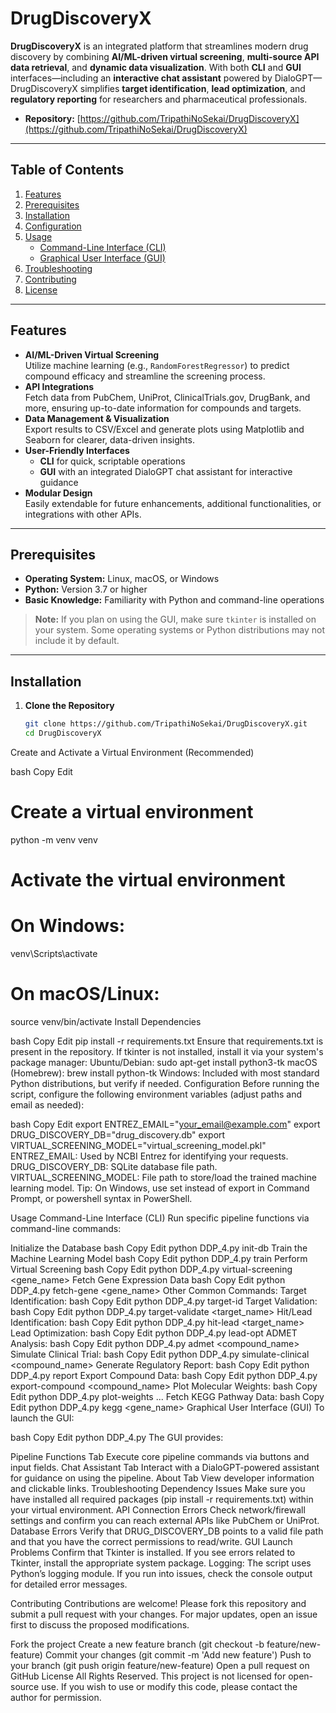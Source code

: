 # DrugDiscoveryX

**DrugDiscoveryX** is an integrated platform that streamlines modern drug discovery by combining **AI/ML-driven virtual screening**, **multi-source API data retrieval**, and **dynamic data visualization**. With both **CLI** and **GUI** interfaces—including an **interactive chat assistant** powered by DialoGPT—DrugDiscoveryX simplifies **target identification**, **lead optimization**, and **regulatory reporting** for researchers and pharmaceutical professionals.

- **Repository:** [https://github.com/TripathiNoSekai/DrugDiscoveryX](https://github.com/TripathiNoSekai/DrugDiscoveryX)

---

## Table of Contents

1. [Features](#features)  
2. [Prerequisites](#prerequisites)  
3. [Installation](#installation)  
4. [Configuration](#configuration)  
5. [Usage](#usage)  
   - [Command-Line Interface (CLI)](#command-line-interface-cli)  
   - [Graphical User Interface (GUI)](#graphical-user-interface-gui)  
6. [Troubleshooting](#troubleshooting)  
7. [Contributing](#contributing)  
8. [License](#license)

---

## Features

- **AI/ML-Driven Virtual Screening**  
  Utilize machine learning (e.g., `RandomForestRegressor`) to predict compound efficacy and streamline the screening process.
- **API Integrations**  
  Fetch data from PubChem, UniProt, ClinicalTrials.gov, DrugBank, and more, ensuring up-to-date information for compounds and targets.
- **Data Management & Visualization**  
  Export results to CSV/Excel and generate plots using Matplotlib and Seaborn for clearer, data-driven insights.
- **User-Friendly Interfaces**  
  - **CLI** for quick, scriptable operations  
  - **GUI** with an integrated DialoGPT chat assistant for interactive guidance
- **Modular Design**  
  Easily extendable for future enhancements, additional functionalities, or integrations with other APIs.

---

## Prerequisites

- **Operating System:** Linux, macOS, or Windows  
- **Python:** Version 3.7 or higher  
- **Basic Knowledge:** Familiarity with Python and command-line operations

> **Note:** If you plan on using the GUI, make sure `tkinter` is installed on your system. Some operating systems or Python distributions may not include it by default.

---

## Installation

1. **Clone the Repository**  
   ```bash
   git clone https://github.com/TripathiNoSekai/DrugDiscoveryX.git
   cd DrugDiscoveryX
Create and Activate a Virtual Environment (Recommended)

bash
Copy
Edit
# Create a virtual environment
python -m venv venv

# Activate the virtual environment
# On Windows:
venv\Scripts\activate

# On macOS/Linux:
source venv/bin/activate
Install Dependencies

bash
Copy
Edit
pip install -r requirements.txt
Ensure that requirements.txt is present in the repository.
If tkinter is not installed, install it via your system's package manager:
Ubuntu/Debian: sudo apt-get install python3-tk
macOS (Homebrew): brew install python-tk
Windows: Included with most standard Python distributions, but verify if needed.
Configuration
Before running the script, configure the following environment variables (adjust paths and email as needed):

bash
Copy
Edit
export ENTREZ_EMAIL="your_email@example.com"
export DRUG_DISCOVERY_DB="drug_discovery.db"
export VIRTUAL_SCREENING_MODEL="virtual_screening_model.pkl"
ENTREZ_EMAIL: Used by NCBI Entrez for identifying your requests.
DRUG_DISCOVERY_DB: SQLite database file path.
VIRTUAL_SCREENING_MODEL: File path to store/load the trained machine learning model.
Tip: On Windows, use set instead of export in Command Prompt, or powershell syntax in PowerShell.

Usage
Command-Line Interface (CLI)
Run specific pipeline functions via command-line commands:

Initialize the Database
bash
Copy
Edit
python DDP_4.py init-db
Train the Machine Learning Model
bash
Copy
Edit
python DDP_4.py train
Perform Virtual Screening
bash
Copy
Edit
python DDP_4.py virtual-screening <gene_name>
Fetch Gene Expression Data
bash
Copy
Edit
python DDP_4.py fetch-gene <gene_name>
Other Common Commands:
Target Identification:
bash
Copy
Edit
python DDP_4.py target-id
Target Validation:
bash
Copy
Edit
python DDP_4.py target-validate <target_name>
Hit/Lead Identification:
bash
Copy
Edit
python DDP_4.py hit-lead <target_name>
Lead Optimization:
bash
Copy
Edit
python DDP_4.py lead-opt
ADMET Analysis:
bash
Copy
Edit
python DDP_4.py admet <compound_name>
Simulate Clinical Trial:
bash
Copy
Edit
python DDP_4.py simulate-clinical <compound_name>
Generate Regulatory Report:
bash
Copy
Edit
python DDP_4.py report
Export Compound Data:
bash
Copy
Edit
python DDP_4.py export-compound <compound_name>
Plot Molecular Weights:
bash
Copy
Edit
python DDP_4.py plot-weights <compound1> <compound2> ...
Fetch KEGG Pathway Data:
bash
Copy
Edit
python DDP_4.py kegg <gene_name>
Graphical User Interface (GUI)
To launch the GUI:

bash
Copy
Edit
python DDP_4.py
The GUI provides:

Pipeline Functions Tab
Execute core pipeline commands via buttons and input fields.
Chat Assistant Tab
Interact with a DialoGPT-powered assistant for guidance on using the pipeline.
About Tab
View developer information and clickable links.
Troubleshooting
Dependency Issues
Make sure you have installed all required packages (pip install -r requirements.txt) within your virtual environment.
API Connection Errors
Check network/firewall settings and confirm you can reach external APIs like PubChem or UniProt.
Database Errors
Verify that DRUG_DISCOVERY_DB points to a valid file path and that you have the correct permissions to read/write.
GUI Launch Problems
Confirm that Tkinter is installed. If you see errors related to Tkinter, install the appropriate system package.
Logging: The script uses Python’s logging module. If you run into issues, check the console output for detailed error messages.

Contributing
Contributions are welcome! Please fork this repository and submit a pull request with your changes. For major updates, open an issue first to discuss the proposed modifications.

Fork the project
Create a new feature branch (git checkout -b feature/new-feature)
Commit your changes (git commit -m 'Add new feature')
Push to your branch (git push origin feature/new-feature)
Open a pull request on GitHub
License
All Rights Reserved. This project is not licensed for open-source use. If you wish to use or modify this code, please contact the author for permission.

